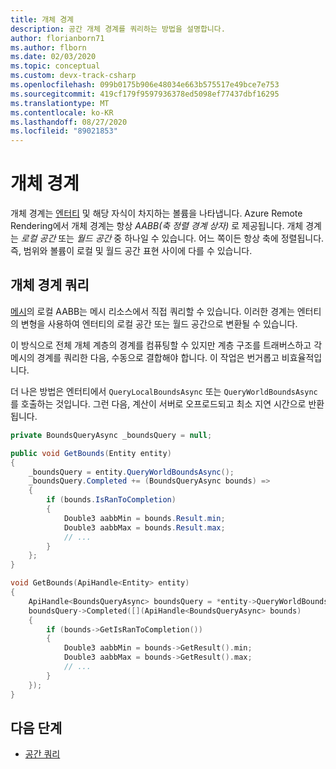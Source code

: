 ```yaml
---
title: 개체 경계
description: 공간 개체 경계를 쿼리하는 방법을 설명합니다.
author: florianborn71
ms.author: flborn
ms.date: 02/03/2020
ms.topic: conceptual
ms.custom: devx-track-csharp
ms.openlocfilehash: 099b0175b906e48034e663b575517e49bce7e753
ms.sourcegitcommit: 419cf179f9597936378ed5098ef77437dbf16295
ms.translationtype: MT
ms.contentlocale: ko-KR
ms.lasthandoff: 08/27/2020
ms.locfileid: "89021853"
---
```

# <a name="object-bounds"></a>개체 경계

개체 경계는 [엔터티](entities.md) 및 해당 자식이 차지하는 볼륨을 나타냅니다. Azure Remote Rendering에서 개체 경계는 항상 *AABB(축 정렬 경계 상자)* 로 제공됩니다. 개체 경계는 *로컬 공간* 또는 *월드 공간* 중 하나일 수 있습니다. 어느 쪽이든 항상 축에 정렬됩니다. 즉, 범위와 볼륨이 로컬 및 월드 공간 표현 사이에 다를 수 있습니다.

## <a name="querying-object-bounds"></a>개체 경계 쿼리

[메시](meshes.md)의 로컬 AABB는 메시 리소스에서 직접 쿼리할 수 있습니다. 이러한 경계는 엔터티의 변형을 사용하여 엔터티의 로컬 공간 또는 월드 공간으로 변환될 수 있습니다.

이 방식으로 전체 개체 계층의 경계를 컴퓨팅할 수 있지만 계층 구조를 트래버스하고 각 메시의 경계를 쿼리한 다음, 수동으로 결합해야 합니다. 이 작업은 번거롭고 비효율적입니다.

더 나은 방법은 엔터티에서 `QueryLocalBoundsAsync` 또는 `QueryWorldBoundsAsync`를 호출하는 것입니다. 그런 다음, 계산이 서버로 오프로드되고 최소 지연 시간으로 반환됩니다.

```cs
private BoundsQueryAsync _boundsQuery = null;

public void GetBounds(Entity entity)
{
    _boundsQuery = entity.QueryWorldBoundsAsync();
    _boundsQuery.Completed += (BoundsQueryAsync bounds) =>
    {
        if (bounds.IsRanToCompletion)
        {
            Double3 aabbMin = bounds.Result.min;
            Double3 aabbMax = bounds.Result.max;
            // ...
        }
    };
}
```

```cpp
void GetBounds(ApiHandle<Entity> entity)
{
    ApiHandle<BoundsQueryAsync> boundsQuery = *entity->QueryWorldBoundsAsync();
    boundsQuery->Completed([](ApiHandle<BoundsQueryAsync> bounds)
    {
        if (bounds->GetIsRanToCompletion())
        {
            Double3 aabbMin = bounds->GetResult().min;
            Double3 aabbMax = bounds->GetResult().max;
            // ...
        }
    });
}
```

## <a name="next-steps"></a>다음 단계

* [공간 쿼리](../overview/features/spatial-queries.md)
